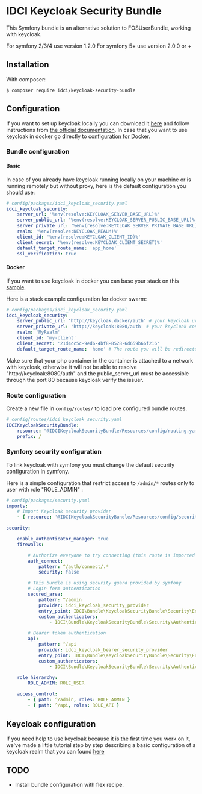 IDCI Keycloak Security Bundle
=============================

This Symfony bundle is an alternative solution to FOSUserBundle, working with keycloak.

For symfony 2/3/4 use version 1.2.0
For symfony 5+ use version 2.0.0 or +

## Installation

With composer:

```
$ composer require idci/keycloak-security-bundle
```

## Configuration

If you want to set up keycloak locally you can download it [here](https://www.keycloak.org/downloads.html) and follow instructions from [the official documentation](https://www.keycloak.org/docs/3.2/server_installation/topics/installation.html). In case that you want to use keycloak in docker go directly to [configuration for Docker](#docker).

### Bundle configuration

#### Basic

In case of you already have keycloak running locally on your machine or is running remotely but without proxy, here is the default configuration you should use:

```yaml
# config/packages/idci_keycloak_security.yaml
idci_keycloak_security:
    server_url: '%env(resolve:KEYCLOAK_SERVER_BASE_URL)%'
    server_public_url: '%env(resolve:KEYCLOAK_SERVER_PUBLIC_BASE_URL)%'
    server_private_url: '%env(resolve:KEYCLOAK_SERVER_PRIVATE_BASE_URL)%'
    realm: '%env(resolve:KEYCLOAK_REALM)%'
    client_id: '%env(resolve:KEYCLOAK_CLIENT_ID)%'
    client_secret: '%env(resolve:KEYCLOAK_CLIENT_SECRET)%'
    default_target_route_name: 'app_home'
    ssl_verification: true
```

#### Docker

If you want to use keycloak in docker you can base your stack on this [sample](./Resources/docs/example).

Here is a stack example configuration for docker swarm:

```yaml
# config/packages/idci_keycloak_security.yaml
idci_keycloak_security:
    server_public_url: 'http://keycloak.docker/auth' # your keycloak url accessible via your navigator
    server_private_url: 'http://keycloak:8080/auth' # your keycloak container reference in the network
    realm: 'MyRealm'
    client_id: 'my-client'
    client_secret: '21d4cc5c-9ed6-4bf8-8528-6d659b66f216'
    default_target_route_name: 'home' # The route you will be redirected to after sign in
```

Make sure that your php container in the container is attached to a network with keycloak, otherwise it will not be able to resolve "http://keycloak:8080/auth" and the public_server_url must be accessible through the port 80 because keycloak verify the issuer.

### Route configuration

Create a new file in ```config/routes/``` to load pre configured bundle routes.

```yaml
# config/routes/idci_keycloak_security.yaml
IDCIKeycloakSecurityBundle:
    resource: "@IDCIKeycloakSecurityBundle/Resources/config/routing.yaml"
    prefix: /
```

### Symfony security configuration

To link keycloak with symfony you must change the default security configuration in symfony.

Here is a simple configuration that restrict access to ```/admin/*``` routes only to user with role "ROLE_ADMIN" :

```yaml
# config/packages/security.yaml
imports:
    # Import Keycloak security provider
    - { resource: '@IDCIKeycloakSecurityBundle/Resources/config/security.yaml' }

security:

    enable_authenticator_manager: true
    firewalls:

        # Authorize everyone to try connecting (this route is imported from our bundle routing configuration)
        auth_connect:
            pattern: ^/auth/connect/.*
            security: false

        # This bundle is using security guard provided by symfony
        # Login form authentication
        secured_area:
            pattern: ^/admin
            provider: idci_keycloak_security_provider
            entry_point: IDCI\Bundle\KeycloakSecurityBundle\Security\EntryPoint\AuthenticationEntryPoint
            custom_authenticators:
                - IDCI\Bundle\KeycloakSecurityBundle\Security\Authenticator\KeycloakAuthenticator

        # Bearer token authentication
        api:
            pattern: ^/api
            provider: idci_keycloak_bearer_security_provider
            entry_point: IDCI\Bundle\KeycloakSecurityBundle\Security\EntryPoint\BearerAuthenticationEntryPoint
            custom_authenticators:
                - IDCI\Bundle\KeycloakSecurityBundle\Security\Authenticator\KeycloakBearerAuthenticator

    role_hierarchy:
        ROLE_ADMIN: ROLE_USER

    access_control:
        - { path: ^/admin, roles: ROLE_ADMIN }
        - { path: ^/api, roles: ROLE_API }
```

## Keycloak configuration

If you need help to use keycloak because it is the first time you work on it, we've made a little tutorial step by step describing a basic configuration of a keycloak realm that you can found [here](./Resources/docs/keycloak-help-guide.md)

## TODO

- Install bundle configuration with flex recipe.
